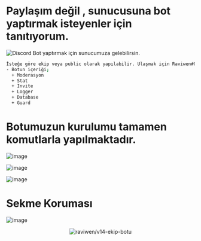 # Paylaşım değil , sunucusuna bot yaptırmak isteyenler için tanıtıyorum.
![Discord](https://discord.gg/HW4eUEfeEA) Bot yaptırmak için sunucumuza gelebilirsin.
```bash
İsteğe göre ekip veya public olarak yapılabilir. Ulaşmak için Raviwen#0103
- Botun içeriği;
  + Moderasyon
  + Stat
  + Invite
  + Logger
  + Database
  + Guard
```

# Botumuzun kurulumu tamamen komutlarla yapılmaktadır.

 ![image](https://user-images.githubusercontent.com/71249068/196831034-6961e73d-da3d-43b8-abd6-fd565226d378.png)

![image](https://user-images.githubusercontent.com/71249068/196818596-2c35dff8-1a4f-499d-9393-a606cf9c4f19.png)

![image](https://user-images.githubusercontent.com/71249068/196818227-7c45c3d9-eb69-4362-9960-02f26fc45938.png)

# Sekme Koruması
![image](https://user-images.githubusercontent.com/71249068/196830899-a0b8ae41-c1c8-4932-aa0c-61dbf1d125ec.png)


   <div align="center">
<img src="https://komarev.com/ghpvc/?username=v14-ekip-botu&label=Ziyaretçi%20Sayısı&color=da004e" alt="raviwen/v14-ekip-botu" />
  </div>
